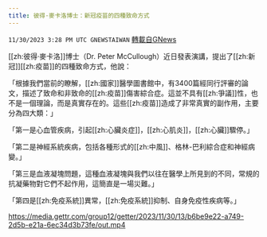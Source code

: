 ```yaml
---
title: 彼得·麥卡洛博士：新冠疫苗的四種致命方式
---
```

`11/30/2023 3:28 PM UTC GNEWSTAIWAN` [轉載自GNews](https://gnews.org/articles/2054823)



[[zh:彼得·麥卡洛]]博士（Dr. Peter McCullough）近日發表演講，提出了[[zh:新冠]][[zh:疫苗]]的四種致命方式，他說：  

「根據我們當前的瞭解，[[zh:國家]]醫學圖書館中，有3400篇經同行評審的論文，描述了致命和非致命的[[zh:疫苗]]傷害綜合症。這並不具有[[zh:爭議]]性，也不是一個理論，而是真實存在的。這些[[zh:疫苗]]造成了非常真實的副作用，主要分為四大類：」

  

「第一是心血管疾病，引起[[zh:心臟炎症]]，[[zh:心肌炎]]，[[zh:心臟]]驟停。」

  

「第二是神經系統疾病，包括各種形式的[[zh:中風]]、格林-巴利綜合症和神經病變。」

  

「第三是血液凝塊問題，這種血液凝塊與我們以往在醫學上所見到的不同，常規的抗凝藥物對它們不起作用，這簡直是一場災難。」

  

「第四是[[zh:免疫系統]]異常，[[zh:免疫系統]]抑制、自身免疫性疾病等。」


https://media.gettr.com/group12/getter/2023/11/30/13/b6be9e22-a749-2d5b-e21a-6ec34d3b73fe/out.mp4



